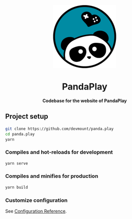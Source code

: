 <div align="center">
  <img alt="PandaPlay Logo" src="/public/favicon.png" width="200px" />
  <h1>PandaPlay</h1>
  <strong>Codebase for the website of PandaPlay</strong>
</div>

## Project setup

```bash
git clone https://github.com/devmount/panda.play
cd panda.play
yarn
```

### Compiles and hot-reloads for development

```bash
yarn serve
```

### Compiles and minifies for production

```bash
yarn build
```

### Customize configuration

See [Configuration Reference](https://cli.vuejs.org/config/).
